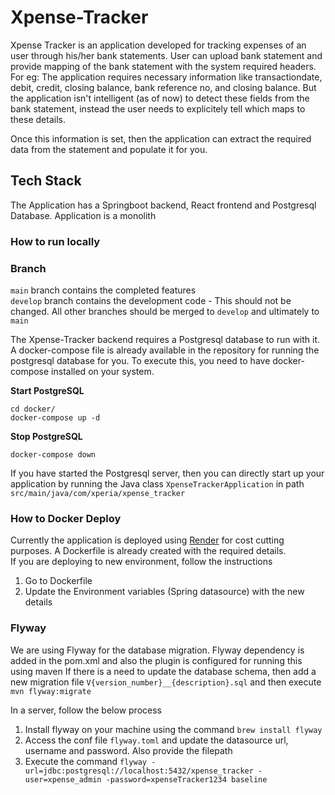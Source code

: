 
# **Xpense-Tracker**

Xpense Tracker is an application developed for tracking expenses of an user through his/her bank statements. User can
upload bank statement and provide mapping of the bank statement with the system required headers.
For eg: The application requires necessary information like transactiondate, debit, credit, closing balance, bank reference no, 
and closing balance. But the application isn't intelligent (as of now) to detect these fields from the bank statement, 
instead the user needs to explicitely tell which maps to these details.

Once this information is set, then the application can extract the required data from the statement and populate it for you.


## **Tech Stack**

The Application has a Springboot backend, React frontend and Postgresql Database.
Application is a monolith

### **How to run locally**

### Branch
`main` branch contains the completed features   
`develop` branch contains the development code - This should not be changed. All other branches should be merged to `develop` and ultimately to `main`

The Xpense-Tracker backend requires a Postgresql database to run with it. 
A docker-compose file is already available in the repository for running the postgresql database for you. To execute this,
you need to have docker-compose installed on your system.

**Start PostgreSQL**  

`cd docker/`  
`docker-compose up -d`

**Stop PostgreSQL**  

`docker-compose down`

If you have started the Postgresql server, then you can directly start up your application by running the Java class
`XpenseTrackerApplication` in path `src/main/java/com/xperia/xpense_tracker`


### How to Docker Deploy

Currently the application is deployed using [Render](www.render.com) for cost cutting purposes. 
A Dockerfile is already created with the required details.  
If you are deploying to new environment, follow the instructions

1. Go to Dockerfile
2. Update the Environment variables (Spring datasource) with the new details

### Flyway
We are using Flyway for the database migration. Flyway dependency is added in the pom.xml and also the plugin is configured for running this using maven
If there is a need to update the database schema, then add a new migration file `V{version_number}__{description}.sql` and then execute 
`mvn flyway:migrate`

In a server, follow the below process
1. Install flyway on your machine using the command `brew install flyway`
2. Access the conf file `flyway.toml` and update the datasource url, username and password. Also provide the filepath
2. Execute the command `flyway -url=jdbc:postgresql://localhost:5432/xpense_tracker -user=xpense_admin -password=xpenseTracker1234 baseline`
